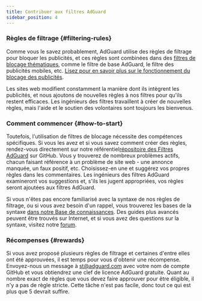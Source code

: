 ```yaml
---
title: Contribuer aux filtres AdGuard
sidebar_position: 4
---
```


### Règles de filtrage {#filtering-rules}

Comme vous le savez probablement, AdGuard utilise des règles de filtrage pour bloquer les publicités, et ces règles sont combinées dans des [filtres de blocage thématiques](/general/ad-filtering/adguard-filters), comme le filtre de base AdGuard, le filtre des publicités mobiles, etc. [Lisez pour en savoir plus sur le fonctionnement du blocage des publicités](/general/ad-filtering/how-ad-blocking-works).

Les sites web modifient constamment la manière dont ils intègrent les publicités, et nous ajoutons de nouvelles règles à nos filtres pour qu'ils restent efficaces. Les ingénieurs des filtres travaillent à créer de nouvelles règles, mais l'aide et le soutien des volontaires sont toujours les bienvenus.

### Comment commencer {#how-to-start}

Toutefois, l'utilisation de filtres de blocage nécessite des compétences spécifiques. Si vous les avez et si vous savez comment créer des règles, rendez-vous directement sur notre référentiel[répositoire des Filtres AdGuard](https://github.com/AdguardTeam/AdguardFilters) sur GitHub. Vous y trouverez de nombreux problèmes actifs, chacun faisant référence à un problème de site web - une annonce manquée, un faux positif, etc. Choisissez-en une et suggérez vos propres règles dans les commentaires. Les ingénieurs des filtres AdGuard examineront vos suggestions et, s'ils les jugent appropriées, vos règles seront ajoutées aux filtres AdGuard.

Si vous n'êtes pas encore familiarisé avec la syntaxe de nos règles de filtrage, ou si vous avez besoin d'un rappel, vous trouverez les bases de la syntaxe [dans notre Base de connaissances](/general/ad-filtering/create-own-filters). Des guides plus avancés peuvent être trouvés sur Internet, et si vous avez des questions sur la syntaxe, visitez notre [forum](https://forum.adguard.com/).

### Récompenses {#rewards}

Si vous avez proposé plusieurs règles de filtrage et certaines d'entre elles ont été approuvées, il est temps pour vous d'obtenir une récompense. Envoyez-nous un message à [st@adguard.com](mailto:st@adguard.com) avec votre nom de compte GitHub et vous obtiendrez une clef de licence AdGuard gratuite. Quant au nombre exact de règles que vous devez faire approuver pour être éligible, il n'y a pas de règle stricte. Cette tâche n'est pas facile, donc tout ce qui est plus que 5 devrait suffire.